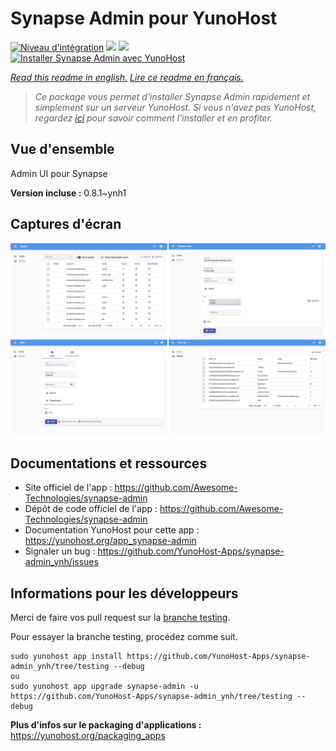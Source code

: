 # Synapse Admin pour YunoHost

[![Niveau d'intégration](https://dash.yunohost.org/integration/synapse-admin.svg)](https://dash.yunohost.org/appci/app/synapse-admin) ![](https://ci-apps.yunohost.org/ci/badges/synapse-admin.status.svg) ![](https://ci-apps.yunohost.org/ci/badges/synapse-admin.maintain.svg)  
[![Installer Synapse Admin avec YunoHost](https://install-app.yunohost.org/install-with-yunohost.svg)](https://install-app.yunohost.org/?app=synapse-admin)

*[Read this readme in english.](./README.md)*
*[Lire ce readme en français.](./README_fr.md)*

> *Ce package vous permet d'installer Synapse Admin rapidement et simplement sur un serveur YunoHost.
Si vous n'avez pas YunoHost, regardez [ici](https://yunohost.org/#/install) pour savoir comment l'installer et en profiter.*

## Vue d'ensemble

Admin UI pour Synapse

**Version incluse :** 0.8.1~ynh1



## Captures d'écran

![](./doc/screenshots/screenshots.jpg)

## Documentations et ressources

* Site officiel de l'app : https://github.com/Awesome-Technologies/synapse-admin
* Dépôt de code officiel de l'app : https://github.com/Awesome-Technologies/synapse-admin
* Documentation YunoHost pour cette app : https://yunohost.org/app_synapse-admin
* Signaler un bug : https://github.com/YunoHost-Apps/synapse-admin_ynh/issues

## Informations pour les développeurs

Merci de faire vos pull request sur la [branche testing](https://github.com/YunoHost-Apps/synapse-admin_ynh/tree/testing).

Pour essayer la branche testing, procédez comme suit.
```
sudo yunohost app install https://github.com/YunoHost-Apps/synapse-admin_ynh/tree/testing --debug
ou
sudo yunohost app upgrade synapse-admin -u https://github.com/YunoHost-Apps/synapse-admin_ynh/tree/testing --debug
```

**Plus d'infos sur le packaging d'applications :** https://yunohost.org/packaging_apps
